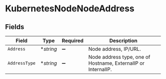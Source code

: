# KubernetesNodeNodeAddress


## Fields

| Field                                                         | Type                                                          | Required                                                      | Description                                                   |
| ------------------------------------------------------------- | ------------------------------------------------------------- | ------------------------------------------------------------- | ------------------------------------------------------------- |
| `Address`                                                     | **string*                                                     | :heavy_minus_sign:                                            | Node address, IP/URL.                                         |
| `AddressType`                                                 | **string*                                                     | :heavy_minus_sign:                                            | Node address type, one of Hostname, ExternalIP or InternalIP. |